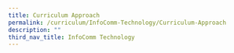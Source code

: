 ```yaml
---
title: Curriculum Approach
permalink: /curriculum/InfoComm-Technology/Curriculum-Approach
description: ""
third_nav_title: InfoComm Technology
---
```

